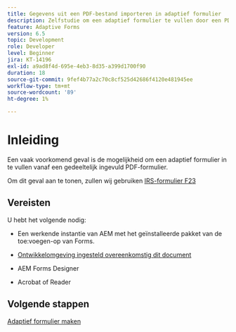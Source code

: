 ```yaml
---
title: Gegevens uit een PDF-bestand importeren in adaptief formulier
description: Zelfstudie om een adaptief formulier te vullen door een PDF-bestand te importeren
feature: Adaptive Forms
version: 6.5
topic: Development
role: Developer
level: Beginner
jira: KT-14196
exl-id: a9ad8f4d-695e-4eb3-8d35-a399d1700f90
duration: 18
source-git-commit: 9fef4b77a2c70c8cf525d42686f4120e481945ee
workflow-type: tm+mt
source-wordcount: '89'
ht-degree: 1%

---
```


# Inleiding

Een vaak voorkomend geval is de mogelijkheid om een adaptief formulier in te vullen vanaf een gedeeltelijk ingevuld PDF-formulier.

Om dit geval aan te tonen, zullen wij gebruiken [IRS-formulier F23](./assets/f23.pdf)

## Vereisten

U hebt het volgende nodig:

* Een werkende instantie van AEM met het geïnstalleerde pakket van de toe:voegen-op van Forms.

* [Ontwikkelomgeving ingesteld overeenkomstig dit document](https://experienceleague.adobe.com/docs/experience-manager-learn/forms/creating-your-first-osgi-bundle/create-your-first-osgi-bundle.html)

* AEM Forms Designer

* Acrobat of Reader

## Volgende stappen

[Adaptief formulier maken](./create-adaptive-form.md)
